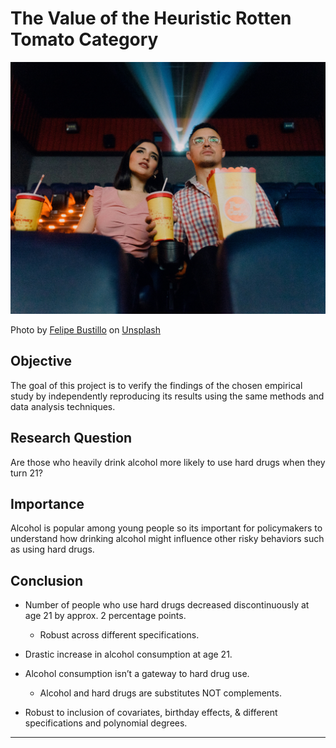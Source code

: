 # The Value of the Heuristic Rotten Tomato Category

![Company Logo](https://github.com/BreeMad/The-Value-of-the-Heuristic-Rotten-Tomato-Category/blob/main/opening_weekend.jpg)

Photo by <a href="https://unsplash.com/@pipe_fx?utm_content=creditCopyText&utm_medium=referral&utm_source=unsplash">Felipe Bustillo</a> on <a href="https://unsplash.com/photos/2-women-sitting-on-blue-leather-chair-holding-white-and-red-plastic-cups-4VDRCoNuvE0?utm_content=creditCopyText&utm_medium=referral&utm_source=unsplash">Unsplash</a>

## Objective
The goal of this project is to verify the findings of the chosen empirical study by independently reproducing its results using the same methods and data analysis techniques.

## Research Question
Are those who heavily drink alcohol more likely to use hard drugs when they turn 21?

## Importance
Alcohol is popular among young people so its important for policymakers to understand how drinking alcohol might influence other risky behaviors such as using hard drugs.

## Conclusion
+ Number of people who use hard drugs decreased discontinuously at age 21 by approx. 2 percentage points.
  + Robust across different specifications.
  
+ Drastic increase in alcohol consumption at age 21.

+ Alcohol consumption isn’t a gateway to hard drug use.
  + Alcohol and hard drugs are substitutes NOT complements.

+ Robust to inclusion of covariates, birthday effects, & different specifications and polynomial degrees.

---
